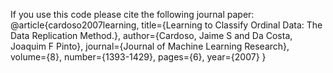
If you use this code please cite the following journal paper:
@article{cardoso2007learning,
  title={Learning to Classify Ordinal Data: The Data Replication Method.},
  author={Cardoso, Jaime S and Da Costa, Joaquim F Pinto},
  journal={Journal of Machine Learning Research},
  volume={8},
  number={1393-1429},
  pages={6},
  year={2007}
}
